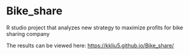 # Bike_share
R studio project that analyzes new strategy to maximize profits for bike sharing company

The results can be viewed here:
https://kkliu5.github.io/Bike_share/
